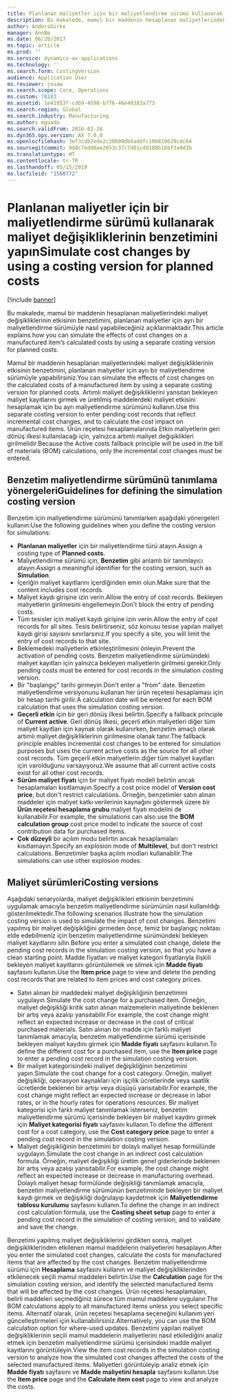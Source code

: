```yaml
---
title: Planlanan maliyetler için bir maliyetlendirme sürümü kullanarak maliyet değişikliklerinin benzetimini yapın
description: Bu makalede, mamul bir maddenin hesaplanan maliyetlerindeki maliyet değişikliklerinin etkisinin benzetimini, planlanan maliyetler için ayrı bir maliyetlendirme sürümüyle nasıl yapabileceğiniz açıklanmaktadır.
author: AndersGirke
manager: AnnBe
ms.date: 06/20/2017
ms.topic: article
ms.prod: ''
ms.service: dynamics-ax-applications
ms.technology: ''
ms.search.form: CostingVersion
audience: Application User
ms.reviewer: josaw
ms.search.scope: Core, Operations
ms.custom: 78183
ms.assetid: 1e41953f-cdb9-4598-b776-46e49383a773
ms.search.region: Global
ms.search.industry: Manufacturing
ms.author: mguada
ms.search.validFrom: 2016-02-28
ms.dyn365.ops.version: AX 7.0.0
ms.openlocfilehash: 3ef3cdb2ede2c30609db4addfc10b819629cdc64
ms.sourcegitcommit: 9d4c7edd0ae2053c37c7d81cdd180b16bf3a9d3b
ms.translationtype: HT
ms.contentlocale: tr-TR
ms.lasthandoff: 05/15/2019
ms.locfileid: "1568772"
---
```

# <a name="simulate-cost-changes-by-using-a-costing-version-for-planned-costs"></a><span data-ttu-id="47929-103">Planlanan maliyetler için bir maliyetlendirme sürümü kullanarak maliyet değişikliklerinin benzetimini yapın</span><span class="sxs-lookup"><span data-stu-id="47929-103">Simulate cost changes by using a costing version for planned costs</span></span>

[!include [banner](../includes/banner.md)]

<span data-ttu-id="47929-104">Bu makalede, mamul bir maddenin hesaplanan maliyetlerindeki maliyet değişikliklerinin etkisinin benzetimini, planlanan maliyetler için ayrı bir maliyetlendirme sürümüyle nasıl yapabileceğiniz açıklanmaktadır.</span><span class="sxs-lookup"><span data-stu-id="47929-104">This article explains how you can simulate the effects of cost changes on a manufactured item’s calculated costs by using a separate costing version for planned costs.</span></span>

<span data-ttu-id="47929-105">Mamul bir maddenin hesaplanan maliyetlerindeki maliyet değişikliklerinin etkisinin benzetimini, planlanan maliyetler için ayrı bir maliyetlendirme sürümüyle yapabilirsiniz.</span><span class="sxs-lookup"><span data-stu-id="47929-105">You can simulate the effects of cost changes on the calculated costs of a manufactured item by using a separate costing version for planned costs.</span></span> <span data-ttu-id="47929-106">Artımlı maliyet değişikliklerini yansıtan bekleyen maliyet kayıtlarını girmek ve üretilmiş maddelerdeki maliyet etkisini hesaplamak için bu ayrı maliyetlendirme sürümünü kullanın.</span><span class="sxs-lookup"><span data-stu-id="47929-106">Use this separate costing version to enter pending cost records that reflect incremental cost changes, and to calculate the cost impact on manufactured items.</span></span> <span data-ttu-id="47929-107">Ürün reçetesi hesaplamalarında Etkin maliyetlerin geri dönüş ilkesi kullanılacağı için, yalnızca artımlı maliyet değişiklikleri girilmelidir.</span><span class="sxs-lookup"><span data-stu-id="47929-107">Because the Active costs fallback principle will be used in the bill of materials (BOM) calculations, only the incremental cost changes must be entered.</span></span>

## <a name="guidelines-for-defining-the-simulation-costing-version"></a><span data-ttu-id="47929-108">Benzetim maliyetlendirme sürümünü tanımlama yönergeleri</span><span class="sxs-lookup"><span data-stu-id="47929-108">Guidelines for defining the simulation costing version</span></span>
<span data-ttu-id="47929-109">Benzetim için maliyetlendirme sürümünü tanımlarken aşağıdaki yönergeleri kullanın:</span><span class="sxs-lookup"><span data-stu-id="47929-109">Use the following guidelines when you define the costing version for simulations:</span></span>

-   <span data-ttu-id="47929-110">**Planlanan maliyetler** için bir maliyetlendirme türü atayın.</span><span class="sxs-lookup"><span data-stu-id="47929-110">Assign a costing type of **Planned costs**.</span></span>
-   <span data-ttu-id="47929-111">Maliyetlendirme sürümü için, **Benzetim** gibi anlamlı bir tanımlayıcı atayın.</span><span class="sxs-lookup"><span data-stu-id="47929-111">Assign a meaningful identifier for the costing version, such as **Simulation**.</span></span>
-   <span data-ttu-id="47929-112">İçeriğin maliyet kayıtlarını içerdiğinden emin olun.</span><span class="sxs-lookup"><span data-stu-id="47929-112">Make sure that the content includes cost records.</span></span>
-   <span data-ttu-id="47929-113">Maliyet kaydı girişine izin verin.</span><span class="sxs-lookup"><span data-stu-id="47929-113">Allow the entry of cost records.</span></span> <span data-ttu-id="47929-114">Bekleyen maliyetlerin girilmesini engellemeyin.</span><span class="sxs-lookup"><span data-stu-id="47929-114">Don't block the entry of pending costs.</span></span>
-   <span data-ttu-id="47929-115">Tüm tesisler için maliyet kaydı girişine izin verin.</span><span class="sxs-lookup"><span data-stu-id="47929-115">Allow the entry of cost records for all sites.</span></span> <span data-ttu-id="47929-116">Tesis belirtirseniz, söz konusu tesise yapılan maliyet kaydı girişi sayısını sınırlarsınız.</span><span class="sxs-lookup"><span data-stu-id="47929-116">If you specify a site, you will limit the entry of cost records to that site.</span></span>
-   <span data-ttu-id="47929-117">Beklemedeki maliyetlerin etkinleştirilmesini önleyin.</span><span class="sxs-lookup"><span data-stu-id="47929-117">Prevent the activation of pending costs.</span></span> <span data-ttu-id="47929-118">Benzetim maliyetlendirme sürümündeki maliyet kayıtları için yalnızca bekleyen maliyetlerin girilmesi gerekir.</span><span class="sxs-lookup"><span data-stu-id="47929-118">Only pending costs must be entered for cost records in the simulation costing version.</span></span>
-   <span data-ttu-id="47929-119">Bir "başlangıç" tarihi girmeyin.</span><span class="sxs-lookup"><span data-stu-id="47929-119">Don't enter a "from" date.</span></span> <span data-ttu-id="47929-120">Benzetim maliyetlendirme versiyonunu kullanan her ürün reçetesi hesaplaması için bir hesap tarihi girilir.</span><span class="sxs-lookup"><span data-stu-id="47929-120">A calculation date will be entered for each BOM calculation that uses the simulation costing version.</span></span>
-   <span data-ttu-id="47929-121">**Geçerli etkin** için bir geri dönüş ilkesi belirtin.</span><span class="sxs-lookup"><span data-stu-id="47929-121">Specify a fallback principle of **Current active**.</span></span> <span data-ttu-id="47929-122">Geri dönüş ilkesi, geçerli etkin maliyetleri diğer tüm maliyet kayıtları için kaynak olarak kullanırken, benzetim amaçlı olarak artımlı maliyet değişikliklerinin girilmesine olanak tanır.</span><span class="sxs-lookup"><span data-stu-id="47929-122">The fallback principle enables incremental cost changes to be entered for simulation purposes but uses the current active costs as the source for all other cost records.</span></span> <span data-ttu-id="47929-123">Tüm geçerli etkin maliyetlerin diğer tüm maliyet kayıtları için varolduğunu varsayıyoruz.</span><span class="sxs-lookup"><span data-stu-id="47929-123">We assume that all current active costs exist for all other cost records.</span></span>
-   <span data-ttu-id="47929-124">**Sürüm maliyet fiyatı** için bir maliyet fiyatı modeli belirtin ancak hesaplamaları kısıtlamayın.</span><span class="sxs-lookup"><span data-stu-id="47929-124">Specify a cost price model of **Version cost price**, but don't restrict calculations.</span></span> <span data-ttu-id="47929-125">Örneğin, benzetimler satın alınan maddeler için maliyet katkı verilerinin kaynağını göstermek üzere bir **Ürün reçetesi hesaplama grubu** maliyet fiyatı modelini de kullanabilir.</span><span class="sxs-lookup"><span data-stu-id="47929-125">For example, the simulations can also use the **BOM calculation group** cost price model to indicate the source of cost contribution data for purchased items.</span></span>
-   <span data-ttu-id="47929-126">**Çok düzeyli** bir açılım modu belirtin ancak hesaplamaları kısıtlamayın.</span><span class="sxs-lookup"><span data-stu-id="47929-126">Specify an explosion mode of **Multilevel**, but don't restrict calculations.</span></span> <span data-ttu-id="47929-127">Benzetimler başka açılım modları kullanabilir.</span><span class="sxs-lookup"><span data-stu-id="47929-127">The simulations can use other explosion modes.</span></span>

## <a name="costing-versions"></a><span data-ttu-id="47929-128">Maliyet sürümleri</span><span class="sxs-lookup"><span data-stu-id="47929-128">Costing versions</span></span>
<span data-ttu-id="47929-129">Aşağıdaki senaryolarda, maliyet değişiklikleri etkisinin benzetimini uygulamak amacıyla benzetim maliyetlendirme sürümünün nasıl kullanıldığı gösterilmektedir.</span><span class="sxs-lookup"><span data-stu-id="47929-129">The following scenarios illustrate how the simulation costing version is used to simulate the impact of cost changes.</span></span> <span data-ttu-id="47929-130">Benzetimi yapılmış bir maliyet değişikliğini girmeden önce, temiz bir başlangıç noktası elde edebilmeniz için benzetim maliyetlendirme sürümündeki bekleyen maliyet kayıtlarını silin.</span><span class="sxs-lookup"><span data-stu-id="47929-130">Before you enter a simulated cost change, delete the pending cost records in the simulation costing version, so that you have a clean starting point.</span></span> <span data-ttu-id="47929-131">Madde fiyatları ve maliyet kategori fiyatlarıyla ilişkili bekleyen maliyet kayıtlarını görüntülemek ve silmek için **Madde fiyatı** sayfasını kullanın.</span><span class="sxs-lookup"><span data-stu-id="47929-131">Use the **Item price** page to view and delete the pending cost records that are related to item prices and cost category prices.</span></span>

-   <span data-ttu-id="47929-132">Satın alınan bir maddedeki maliyet değişikliğinin benzetimini uygulayın.</span><span class="sxs-lookup"><span data-stu-id="47929-132">Simulate the cost change for a purchased item.</span></span> <span data-ttu-id="47929-133">Örneğin, maliyet değişikliği kritik satın alınan malzemelerin maliyetinde beklenen bir artış veya azalışı yansıtabilir.</span><span class="sxs-lookup"><span data-stu-id="47929-133">For example, the cost change might reflect an expected increase or decrease in the cost of critical purchased materials.</span></span> <span data-ttu-id="47929-134">Satın alınan bir madde için farklı maliyet tanımlamak amacıyla, benzetim maliyetlendirme sürümü içerisinde bekleyen maliyet kaydını girmek için **Madde fiyatı** sayfasını kullanın.</span><span class="sxs-lookup"><span data-stu-id="47929-134">To define the different cost for a purchased item, use the **Item price** page to enter a pending cost record in the simulation costing version.</span></span>
-   <span data-ttu-id="47929-135">Bir maliyet kategorisindeki maliyet değişikliğinin benzetimini yapın.</span><span class="sxs-lookup"><span data-stu-id="47929-135">Simulate the cost change for a cost category.</span></span> <span data-ttu-id="47929-136">Örneğin, maliyet değişikliği, operasyon kaynakları için işçilik ücretlerinde veya saatlik ücretlerde beklenen bir artışı veya düşüşü yansıtabilir.</span><span class="sxs-lookup"><span data-stu-id="47929-136">For example, the cost change might reflect an expected increase or decrease in labor rates, or in the hourly rates for operations resources.</span></span> <span data-ttu-id="47929-137">Bir maliyet kategorisi için farklı maliyet tanımlamak isterseniz, benzetim maliyetlendirme sürümü içerisinde bekleyen bir maliyet kaydını girmek için **Maliyet kategorisi fiyatı** sayfasını kullanın.</span><span class="sxs-lookup"><span data-stu-id="47929-137">To define the different cost for a cost category, use the **Cost category price** page to enter a pending cost record in the simulation costing version.</span></span>
-   <span data-ttu-id="47929-138">Maliyet değişikliğinin benzetimini bir dolaylı maliyet hesap formülünde uygulayın.</span><span class="sxs-lookup"><span data-stu-id="47929-138">Simulate the cost change in an indirect cost calculation formula.</span></span> <span data-ttu-id="47929-139">Örneğin, maliyet değişikliği üretim genel giderlerinde beklenen bir artış veya azalışı yansıtabilir.</span><span class="sxs-lookup"><span data-stu-id="47929-139">For example, the cost change might reflect an expected increase or decrease in manufacturing overhead.</span></span> <span data-ttu-id="47929-140">Dolaylı maliyet hesap formülünde değişikliği tanımlamak amacıyla, benzetim maliyetlendirme sürümünün benzetiminde bekleyen bir maliyet kaydı girmek ve değişikliği doğrulayıp kaydetmek için **Maliyetlendirme tablosu kurulumu** sayfasını kullanın.</span><span class="sxs-lookup"><span data-stu-id="47929-140">To define the change in an indirect cost calculation formula, use the **Costing sheet setup** page to enter a pending cost record in the simulation of costing version, and to validate and save the change.</span></span>

<span data-ttu-id="47929-141">Benzetimi yapılmış maliyet değişikliklerini girdikten sonra, maliyet değişikliklerinden etkilenen mamul maddelerin maliyetlerini hesaplayın.</span><span class="sxs-lookup"><span data-stu-id="47929-141">After you enter the simulated cost changes, calculate the costs for manufactured items that are affected by the cost changes.</span></span> <span data-ttu-id="47929-142">Benzetim maliyetlendirme sürümü için **Hesaplama** sayfasını kullanın ve maliyet değişikliklerinden etkilenecek seçili mamul maddeleri belirtin.</span><span class="sxs-lookup"><span data-stu-id="47929-142">Use the **Calculation** page for the simulation costing version, and identify the selected manufactured items that will be affected by the cost changes.</span></span> <span data-ttu-id="47929-143">Ürün reçetesi hesaplamaları, belirli maddeleri seçmediğiniz sürece tüm mamul maddelere uygulanır.</span><span class="sxs-lookup"><span data-stu-id="47929-143">The BOM calculations apply to all manufactured items unless you select specific items.</span></span> <span data-ttu-id="47929-144">Alternatif olarak, ürün reçetesi hesaplama seçeneğini kullanım yeri güncelleştirmeleri için kullanabilirsiniz.</span><span class="sxs-lookup"><span data-stu-id="47929-144">Alternatively, you can use the BOM calculation option for where-used updates.</span></span> <span data-ttu-id="47929-145">Benzetimi yapılan maliyet değişikliklerinin seçili mamul maddelerin maliyetlerini nasıl etkilediğini analiz etmek için benzetim maliyetlendirme sürümü içerisindeki madde maliyet kayıtlarını görüntüleyin.</span><span class="sxs-lookup"><span data-stu-id="47929-145">View the item cost records in the simulation costing version to analyze how the simulated cost changes affected the costs of the selected manufactured items.</span></span> <span data-ttu-id="47929-146">Maliyetleri görüntüleyip analiz etmek için **Madde fiyatı** sayfasını ve **Madde maliyetini hesapla** sayfasını kullanın.</span><span class="sxs-lookup"><span data-stu-id="47929-146">Use the **Item price** page and the **Calculate item cost** page to view and analyze the costs.</span></span>




